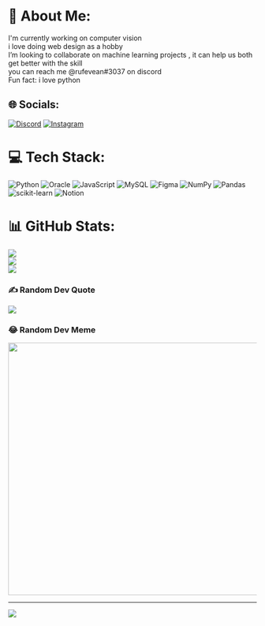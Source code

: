# 💫 About Me:
I'm currently working on computer vision <br>i love doing web design as a hobby <br>I’m looking to collaborate on machine learning projects , it can help us both get better with the skill<br>you can reach me @rufevean#3037 on discord<br>Fun fact: i love python


## 🌐 Socials:
[![Discord](https://img.shields.io/badge/Discord-%237289DA.svg?logo=discord&logoColor=white)](htttps://discord.gg/ruFFian#3037) [![Instagram](https://img.shields.io/badge/Instagram-%23E4405F.svg?logo=Instagram&logoColor=white)](https://instagram.com/ruffian.exe) 

# 💻 Tech Stack:
![Python](https://img.shields.io/badge/python-3670A0?style=for-the-badge&logo=python&logoColor=ffdd54) ![Oracle](https://img.shields.io/badge/Oracle-F80000?style=for-the-badge&logo=oracle&logoColor=white) ![JavaScript](https://img.shields.io/badge/javascript-%23323330.svg?style=for-the-badge&logo=javascript&logoColor=%23F7DF1E) ![MySQL](https://img.shields.io/badge/mysql-%2300f.svg?style=for-the-badge&logo=mysql&logoColor=white) 	![Figma](https://img.shields.io/badge/figma-%23F24E1E.svg?style=for-the-badge&logo=figma&logoColor=white) ![NumPy](https://img.shields.io/badge/numpy-%23013243.svg?style=for-the-badge&logo=numpy&logoColor=white) ![Pandas](https://img.shields.io/badge/pandas-%23150458.svg?style=for-the-badge&logo=pandas&logoColor=white) ![scikit-learn](https://img.shields.io/badge/scikit--learn-%23F7931E.svg?style=for-the-badge&logo=scikit-learn&logoColor=white) ![Notion](https://img.shields.io/badge/Notion-%23000000.svg?style=for-the-badge&logo=notion&logoColor=white)
# 📊 GitHub Stats:
![](https://github-readme-stats.vercel.app/api?username=rufevean&theme=dark&hide_border=false&include_all_commits=false&count_private=false)<br/>
![](https://github-readme-streak-stats.herokuapp.com/?user=rufevean&theme=dark&hide_border=false)<br/>
![](https://github-readme-stats.vercel.app/api/top-langs/?username=rufevean&theme=dark&hide_border=false&include_all_commits=false&count_private=false&layout=compact)

### ✍️ Random Dev Quote
![](https://quotes-github-readme.vercel.app/api?type=horizontal&theme=dark)

### 😂 Random Dev Meme
<img src="https://random-memer.herokuapp.com/" width="512px"/>

---
[![](https://visitcount.itsvg.in/api?id=rufevean&icon=2&color=1)](https://visitcount.itsvg.in)

<!-- Proudly created with GPRM ( https://gprm.itsvg.in ) -->